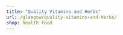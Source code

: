 ```yaml
---
title: "Quality Vitamins and Herbs"
url: /glasgow/quality-vitamins-and-herbs/
shop: health food
---
```

